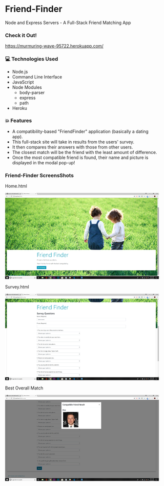 # Friend-Finder
Node and Express Servers - A Full-Stack Friend Matching App

### Check it Out!  
https://murmuring-wave-95722.herokuapp.com/


### :computer: Technologies Used 
 
 * Node.js
 * Command Line Interface
 * JavaScript
 * Node Modules
	* body-parser
	* express
	* path
 * Heroku

### :boom: Features

* A compatibility-based "FriendFinder" application (basically a dating app).  
* This full-stack site will take in results from the users' survey. 
* It then compares their answers with those from other users. 
* The closest match will be the friend with the least amount of difference.
* Once the most compatible friend is found, their name and picture is displayed in the modal pop-up!


### Friend-Finder ScreensShots
Home.html

![Home.html](screenShots/home.png)

Survey.html

![Survey.html](screenShots/survey.png)

Best Overall Match

![Best Overall Match](screenShots/bestMatch.png)



